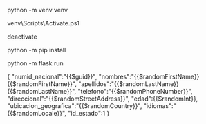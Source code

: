 <!-- inside src folder -->

<!-- env creation -->
python -m venv venv
<!-- activate -->
venv\Scripts\Activate.ps1
<!-- deactivate -->
deactivate
<!-- install package -->
python -m pip install <package>
<!-- run -->
python -m flask run

<!-- json body with random variables for postman test -->

{
    "numid_nacional":"{{$guid}}",
    "nombres":"{{$randomFirstName}} {{$randomFirstName}}",
    "apellidos":"{{$randomLastName}} {{$randomLastName}}",
    "telefono":"{{$randomPhoneNumber}}",
    "direccional":"{{$randomStreetAddress}}",
    "edad":{{$randomInt}},
    "ubicacion_geografica":"{{$randomCountry}}",
    "idiomas":"{{$randomLocale}}",
    "id_estado":1
}